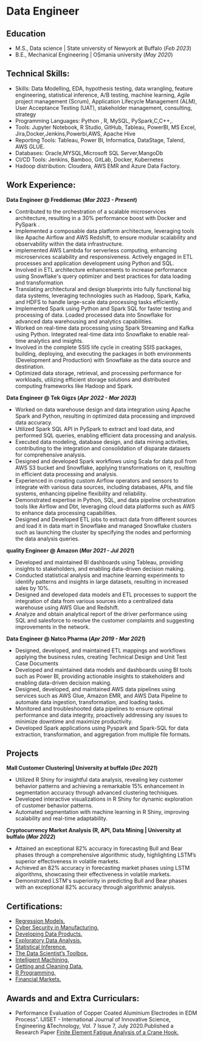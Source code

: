 # Data Engineer

## Education						       		
- M.S., Data science	 | State university of Newyork at Buffalo (_Feb 2023_) 			        		
- B.E., Mechanical Engineering  | OSmania university (_May 2020_)

## Technical Skills: 
- Skills: Data Modelling, EDA, hypothesis testing, data wrangling, feature engineering, statistical inference, A/B testing, machine learning, Agile project management (Scrum), Application Lifecycle Management (ALM), User Acceptance Testing (UAT), stakeholder management, consulting, strategy
- Programming Languages: Python , R, MySQL, PySpark,C,C++,.
- Tools: Jupyter Notebook, R Studio,  GitHub, Tableau, PowerBI, MS Excel, Jira,Docker,Jenkins,Powerbi,AWS, Apache Hive
- Reporting Tools: Tableau, Power BI, Informatica, DataStage, Talend, AWS GLUE.
- Databases: Oracle,MYSQL,Microsoft SQL Server,MangoDb
- CI/CD Tools: Jenkins, Bamboo, GitLab, Docker, Kubernetes 
- Hadoop distribution: Cloudera, AWS EMR and Azure Data Factory.


## Work Experience:
**Data Engineer @ Freddiemac (_Mar 2023 - Present_)**
- Contributed to the orchestration of a scalable microservices architecture, resulting in a 30% performance boost with Docker and PySpark .
-	Implemented a composable data platform architecture, leveraging tools like Apache Airflow and AWS Redshift, to ensure modular scalability and observability within the data infrastructure.
- implemented AWS Lambda for serverless computing, enhancing microservices scalability and responsiveness. Actively engaged in ETL processes and application development using Python and SQL.
-	Involved in ETL architecture enhancements to increase performance using Snowflake's query optimizer and best practices for data loading and transformation
- Translating architectural and design blueprints into fully functional big data systems, leveraging technologies such as Hadoop, Spark, Kafka, and HDFS to handle large-scale data processing tasks efficiently.
-	Implemented Spark using Python and Spark SQL for faster testing and processing of data. Loaded processed data into Snowflake for advanced data warehousing and analytics capabilities.
-	Worked on real-time data processing using Spark Streaming and Kafka using Python. Integrated real-time data into Snowflake to enable real-time analytics and insights.
-	Involved in the complete SSIS life cycle in creating SSIS packages, building, deploying, and executing the packages in both environments (Development and Production) with Snowflake as the data source and destination.
-	Optimized data storage, retrieval, and processing performance for workloads, utilizing efficient storage solutions and distributed computing frameworks like Hadoop and Spark.


**Data Engineer @ Tek Gigzs (_Apr 2022 - Mar 2023_)**
-  Worked on data warehouse design and data integration using Apache Spark and Python, resulting in optimized data processing and improved data accuracy.
- Utilized Spark SQL API in PySpark to extract and load data, and performed SQL queries, enabling efficient data processing and analysis.
-	Executed data modeling, database design, and data mining activities, contributing to the integration and consolidation of disparate datasets for comprehensive analysis.
- Designed and developed Spark workflows using Scala for data pull from AWS S3 bucket and Snowflake, applying transformations on it, resulting in efficient data processing and analysis.
- Experienced in creating custom Airflow operators and sensors to integrate with various data sources, including databases, APIs, and file systems, enhancing pipeline flexibility and reliability.
-	Demonstrated expertise in Python, SQL, and data pipeline orchestration tools like Airflow and Dbt, leveraging cloud data platforms such as AWS to enhance data processing capabilities.
-	Designed and Developed ETL jobs to extract data from different sources and load it in data mart in Snowflake and managed Snowflake clusters such as launching the cluster by specifying the nodes and performing the data analysis queries. 

**quality  Engineer @ Amazon (_Mar 2021 - Jul 2021_)**
- Developed and maintained BI dashboards using Tableau, providing insights to stakeholders, and enabling data-driven decision making.
-	Conducted statistical analysis and machine learning experiments to identify patterns and insights in large datasets, resulting in increased sales by 10%.
-	Designed and developed data models and ETL processes to support the integration of data from various sources into a centralized data warehouse using AWS Glue and Redshift.
-	Analyze and obtain analytical report of the driver performance using SQL and salesforce to resolve the customer complaints and suggesting improvements in the network.

**Data Engineer @ Natco Pharma (_Apr 2019 - Mar 2021_)**
- Designed, developed, and maintained ETL mappings and workflows applying the business rules, creating Technical Design and Unit Test Case Documents
- Developed and maintained data models and dashboards using BI tools such as Power BI, providing actionable insights to stakeholders and enabling data-driven decision making.
- Designed, developed, and maintained AWS data pipelines using services such as AWS Glue, Amazon EMR, and AWS Data Pipeline to automate data ingestion, transformation, and loading tasks.
- Monitored and troubleshooted data pipelines to ensure optimal performance and data integrity, proactively addressing any issues to minimize downtime and maximize productivity.
- Developed Spark applications using Pyspark and Spark-SQL for data extraction, transformation, and aggregation from multiple file formats.

## Projects

**Mall Customer Clustering</a>| University at buffalo (_Dec 2021_)**
-  Utilized R Shiny for insightful data analysis, revealing key customer behavior patterns and achieving a remarkable 15% enhancement in segmentation accuracy through advanced clustering techniques.
- Developed interactive visualizations in R Shiny for dynamic exploration of customer behavior patterns.
- Automated segmentation with machine learning in R Shiny, improving scalability and real-time adaptability.


**Cryptocurrency Market Analysis (R, API, Data Mining</a> | University at buffalo (_Mar 2022_)**
-  Attained an exceptional 82% accuracy in forecasting Bull and Bear phases through a comprehensive algorithmic study, highlighting LSTM’s superior effectiveness in volatile markets.
-  Achieved an 82% accuracy in forecasting market phases using LSTM algorithms, showcasing their effectiveness in volatile markets.
-   Demonstrated LSTM's superiority in predicting Bull and Bear phases with an exceptional 82% accuracy through algorithmic analysis.


## Certifications:
- <a href="https://www.coursera.org/account/accomplishments/verify/S68CDQLPB688" target="_blank">Regression Models.</a>
- <a href="https://coursera.org/share/f6d43fc00e14b73256f56e4bf9e77686" target="_blank">Cyber Security in Manufacturing.</a>
- <a href="https://coursera.org/share/b96baf4e98713ab05eda5140ed3dccb1" target="_blank">Developing Data Products.</a>
- <a href="https://coursera.org/share/dee88a652b9f457b049d13353342ea84" target="_blank">Exploratory Data Analysis.</a>
- <a href="https://coursera.org/share/bc495b73a4297ab38398a702e0a6a9b9" target="_blank">Statistical Inference.</a>
- <a href="https://coursera.org/share/60c2706d381d08bfb7d6eb66f2d08517" target="_blank">The Data Scientist’s Toolbox.</a>
- <a href="https://coursera.org/share/3544477778953c7c85237beb9081c7ee" target="_blank">Intelligent Machining.</a>
- <a href="https://coursera.org/share/4a12ad0a704eb53f0956836038e33fa2" target="_blank">Getting and Cleaning Data.</a>
- <a href="https://coursera.org/share/ae7cdbf8367bee5f1fb1ad1fef4fb23b" target="_blank">R Programming.</a>
- <a href="https://coursera.org/share/9a98376b6d99d041417495a4066228c6" target="_blank">Financial Markets.</a>

## Awards and and Extra Curriculars:
- Performance Evaluation of Copper Coated Aluminium Electrodes in EDM Process”. IJISET - International Journal of Innovative Science, Engineering &Technology, Vol. 7 Issue 7, July 2020.Published a Research Paper <a href="https://ijiset.com/vol7/v7s7/IJISET_V7_I7_42.pdf" target="_blank">Finite Element Fatigue Analysis of a Crane Hook.</a> 


